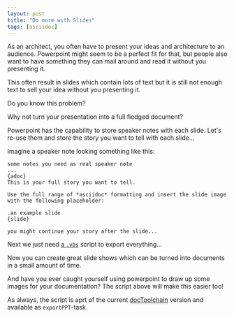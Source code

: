 ```yaml
---
layout: post
title: "Do more with Slides"
tags: [asciidoc]
---
```


As an architect, you often have to present your ideas and architecture to an audience.
Powerpoint might seem to be a perfect fit for that, but people also want to have something they can mail around and read it without you presenting it.

This often result in slides which contain lots of text but it is still not enough text to sell your idea without you presenting it.

Do you know this problem?

Why not turn your presentation into a full fledged document?

Powerpoint has the capability to store speaker notes with each slide. 
Let's re-use them and store the story you want to tell with each slide...

Imagine a speaker note looking something like this:

```
some notes you need as real speaker note
...
{adoc}
This is your full story you want to tell.

Use the full range of *asciidoc* formatting and insert the slide image with the following placeholder:

.an example slide
{slide}

you might continue your story after the slide...
```

Next we just need [a `.vbs`](https://github.com/rdmueller/docToolchain/blob/master/scripts/exportPPT.vbs) script to export everything...

Now you can create great slide shows which can be turned into documents in a small amount of time.

And have you ever caught yourself using powerpoint to draw up some images for your documentation? 
The script above will make this easier too!

As always, the script is aprt of the current [docToolchain](https://github.com/rdmueller/docToolchain) version and available as `exportPPT`-task.
